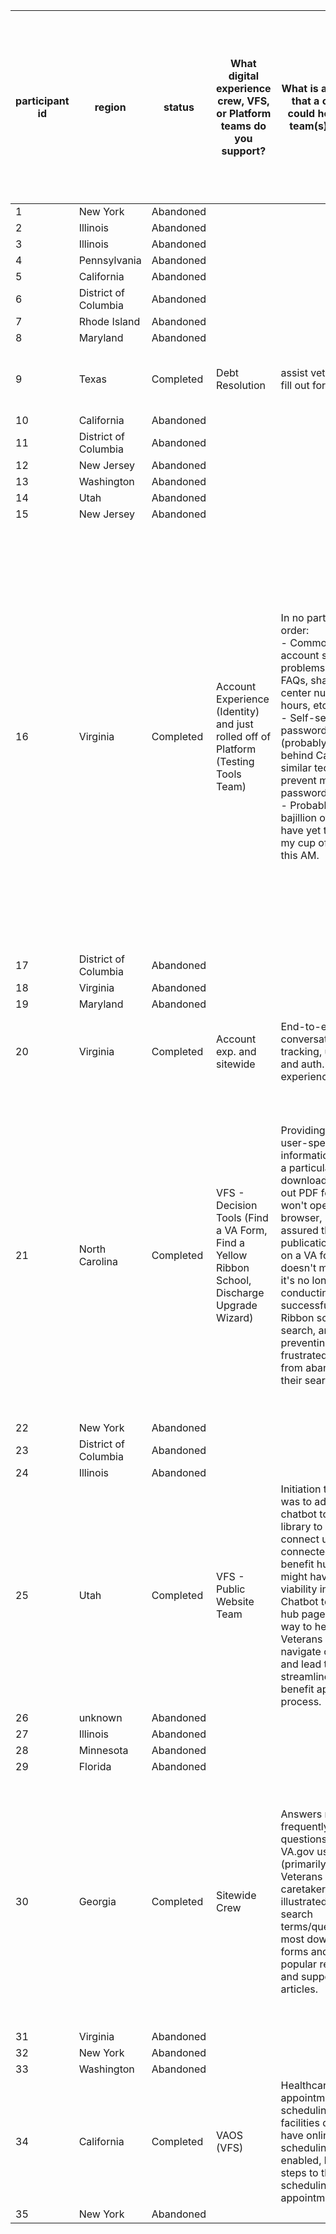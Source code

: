| participant   id 	| region 	| status 	| What digital experience crew, VFS, or Platform teams do you support?<br>      	| What is a problem that a chatbot could help your team(s) solve?<br>      	| How often does that problem happen?<br>      	| How does solving this problem help Veterans (and others) use VA.gov’s self-service options?<br>      	| Should this feature, capability, or knowledge serve all Veterans, a specific Veteran population, non-Veterans, or everyone?<br>      	| Should this feature, capability, or knowledge require a Veteran to identify themselves (sign-in to VA.gov)?<br>      	| Is your concept dependent on an existing or a future project/product/implementation?<br>      	| Are there existing infrastructures (e.g., APIs, user-facing content) that the VA.gov chatbot team can utilize?<br>      	| Is there anything happening internally at VA in 2021 (e.g. project work, launches, team allocation, funding, etc.) that increases the urgency of the problem?<br>      	| Is there anything happening external to VA this year (e.g. laws, Congressional mandate, policy, funding, etc.) that increases the urgency of the problem?<br>      	| What happens to VA.gov users if this problem isn’t solved?<br>      	| How many Veterans are looking for this information? A guess is fine.<br>      	| Would the rest of your team support solving this problem? Why or why not?<br>      	| Does your team have a budget to support solving this problem?<br>      	| Does your team have sufficient people resources (e.g. content writers) to support solving this problem?<br>      	| Do you have a link you could share? <br>You can link to existing documentation, a mock-up, <br>or a link to an external solution that you think can help us visualize a possible solution.<br>      	| Any additional comments or questions?<br>      	|
|-	|-	|-	|-	|-	|-	|-	|-	|-	|-	|-	|-	|-	|-	|-	|-	|-	|-	|-	|-	|
| 1 	| New York 	| Abandoned 	|  	|  	|  	|  	|  	|  	|  	|  	|  	|  	|  	|  	|  	|  	|  	|  	|  	|
| 2 	| Illinois 	| Abandoned 	|  	|  	|  	|  	|  	|  	|  	|  	|  	|  	|  	|  	|  	|  	|  	|  	|  	|
| 3 	| Illinois 	| Abandoned 	|  	|  	|  	|  	|  	|  	|  	|  	|  	|  	|  	|  	|  	|  	|  	|  	|  	|
| 4 	| Pennsylvania 	| Abandoned 	|  	|  	|  	|  	|  	|  	|  	|  	|  	|  	|  	|  	|  	|  	|  	|  	|  	|
| 5 	| California 	| Abandoned 	|  	|  	|  	|  	|  	|  	|  	|  	|  	|  	|  	|  	|  	|  	|  	|  	|  	|
| 6 	| District of Columbia 	| Abandoned 	|  	|  	|  	|  	|  	|  	|  	|  	|  	|  	|  	|  	|  	|  	|  	|  	|  	|
| 7 	| Rhode Island 	| Abandoned 	|  	|  	|  	|  	|  	|  	|  	|  	|  	|  	|  	|  	|  	|  	|  	|  	|  	|
| 8 	| Maryland 	| Abandoned 	|  	|  	|  	|  	|  	|  	|  	|  	|  	|  	|  	|  	|  	|  	|  	|  	|  	|
| 9 	| Texas 	| Completed 	| Debt Resolution  	| assist veteran to fill out forms  	| not sure, product just   launched  	| form completion + resolution   path  	| All Veterans 	| Yes 	| Existing 	| no  	| yes, debt resumption  	| yes, debt resumption  	| will call to get answer 	| once debt resumes - it will be   potentially in millions 	| yes 	| Yes 	| Yes 	| va.gov/manage-va-debt 	| no  	|
| 10 	| California 	| Abandoned 	|  	|  	|  	|  	|  	|  	|  	|  	|  	|  	|  	|  	|  	|  	|  	|  	|  	|
| 11 	| District of Columbia 	| Abandoned 	|  	|  	|  	|  	|  	|  	|  	|  	|  	|  	|  	|  	|  	|  	|  	|  	|  	|
| 12 	| New Jersey 	| Abandoned 	|  	|  	|  	|  	|  	|  	|  	|  	|  	|  	|  	|  	|  	|  	|  	|  	|  	|
| 13 	| Washington 	| Abandoned 	|  	|  	|  	|  	|  	|  	|  	|  	|  	|  	|  	|  	|  	|  	|  	|  	|  	|
| 14 	| Utah 	| Abandoned 	|  	|  	|  	|  	|  	|  	|  	|  	|  	|  	|  	|  	|  	|  	|  	|  	|  	|
| 15 	| New Jersey 	| Abandoned 	|  	|  	|  	|  	|  	|  	|  	|  	|  	|  	|  	|  	|  	|  	|  	|  	|  	|
| 16 	| Virginia 	| Completed 	| Account Experience (Identity)   and just rolled off of Platform (Testing Tools Team) 	| In no particular order:<br>     - Common account sign-in problems (link to FAQs, share call center numbers   & hours, etc...)<br>     - Self-service password reset (probably put behind Captcha or similar tech   to prevent mass-password reset)<br>     - Probably a bajillion others - I have yet to have my cup of coffee this   AM. 	| The above problems occur with a   bit of obscurity due to the disparate nature of our call centers and mixed   messaging with whom to call when there is an issue.<br>     <br>     On average, I receive 2-5 questions around user sign-in flows, issues, etc   per week via email. The various call center data from ID.me, MHV, and VA.gov   would have to be verified due to different flagging/categorization of sign in   issues in these systems. 	| Helps folks self-service bad   sign-in/sign-up experience(s) across VA.gov + password resets. 	| All Veterans\|Everyone 	| No 	| Existing 	| One would assume it could be a   generic response back to the user with a FAQ, phone numbers during business   hours, etc... Ideally, there would be a way for the user questions to   escalate and be piped into a ticketing system that the call center(s) can handle   accordingly.<br>     <br>     The end goal would be a way for a user to reset their password from the   chatbot, but I recognize how EXTREMELY complicated. 	| There are a few things that come   to mind - <br>     - Login.gov launching on VA.gov (Login + ID.me will be preferred Credential   Service Providers based on user research)<br>     - Influx of user sign-ins to VA.gov by having eBenefits + MHV point to   va.gov/sign-in<br>     - The rollout of the dependent user role<br>     - Potential Technology Modernization Funding request to add gasoline to the   Identity fire. 	| Various laws/mandates/etc affect   how our Veterans, caregivers, beneficiaries, etc access VA web properties. I   don't want to place a correlation between the two and it being an urgent   issue - rather, it seems like a potential low-hanging fruit. 	| Increased frustration +   disappointment in the VA for a poor experience. 	| No idea. We could look at the   Search information and call center data to determine this. 	| The rest of the OCTO team in the   identity space [redacted names] would support this initiative with me. 	| No 	| No 	| The documentation/call center   scripts for VA.gov are most likely are with [redacted name], but I'm sure we   all could collaborate together to determine the proper content.<br>     <br>     Here's a Forester piece on why "resetting a password" is difficult   - https://go.forrester.com/blogs/why-cant-this-stupid-chatbot-do-what-i-want/ 	| None.<br>     <br>     Happy to chat more about this if needed. 	|
| 17 	| District of Columbia 	| Abandoned 	|  	|  	|  	|  	|  	|  	|  	|  	|  	|  	|  	|  	|  	|  	|  	|  	|  	|
| 18 	| Virginia 	| Abandoned 	|  	|  	|  	|  	|  	|  	|  	|  	|  	|  	|  	|  	|  	|  	|  	|  	|  	|
| 19 	| Maryland 	| Abandoned 	|  	|  	|  	|  	|  	|  	|  	|  	|  	|  	|  	|  	|  	|  	|  	|  	|  	|
| 20 	| Virginia 	| Completed 	| Account exp. and sitewide 	| End-to-end conversational   tracking, unauth. and auth. experience 	| Every day! 	| A Veteran will never need to   repeat themselves again. 	| All Veterans\|Everyone 	| Yes 	| Future 	| Lots, we'll need to roadmap that 	| VEO's priorities 	| Nope 	| Veterans repeat themselves when   doing business with VA. 	| All of them.  	| Yes, but we'll need more staff. 	| No 	| No 	| VA.gov :) 	| Nope! 	|
| 21 	| North Carolina 	| Completed 	| VFS - Decision Tools (Find a VA   Form, Find a Yellow Ribbon School, Discharge Upgrade Wizard) 	| Providing more user-specific   information about a particular form, downloading/filling out PDF forms that   won't open in a browser, being assured that a past publication date on a VA   form doesn't mean that it's no longer valid, conducting a successful Yellow   Ribbon school search, and preventing frustrated uses from abandoning their   searches. 	| Every day.  	| It would provide what may feel   like a more personalized experience and give a little more assistance to   someone struggling with finding what they need, hitting a wall when a PDF   doesn't open for them, or understanding that a past publish date on a form doesn't   mean that it's outdated or invalid. 	| Everyone 	| No 	| Future 	| Yes.  APIs, user-facing content 	| None that I am aware of 	| None that I am aware of 	| Some may continue to encounter   challenges in locating a form that they need, finding a school that   participates in the Yellow Ribbon program,    understanding that a past date on a form doesn't mean it's no longer   being accepted, etc. 	| Really not sure, but I'd guess   maybe 25-50% of users who bounce today might use a chat if it were available 	| I believe so if it were in the   budget, but we haven't discussed it 	| No 	| No 	| https://www.va.gov/find-forms/<br>     <br>     https://www.va.gov/education/yellow-ribbon-participating-schools/<br>     <br>     https://www.va.gov/discharge-upgrade-instructions/ 	| The idea of a chatbot   implementation has not been discussed with the team, but I can definitely see   the potential value. 	|
| 22 	| New York 	| Abandoned 	|  	|  	|  	|  	|  	|  	|  	|  	|  	|  	|  	|  	|  	|  	|  	|  	|  	|
| 23 	| District of Columbia 	| Abandoned 	|  	|  	|  	|  	|  	|  	|  	|  	|  	|  	|  	|  	|  	|  	|  	|  	|  	|
| 24 	| Illinois 	| Abandoned 	|  	|  	|  	|  	|  	|  	|  	|  	|  	|  	|  	|  	|  	|  	|  	|  	|  	|
| 25 	| Utah 	| Completed 	| VFS - Public Website Team 	| Initiation thought was to add a   chatbot to the R&S library to help connect users to connected Tier 1   benefit hubs.  Also might have some   viability in adding Chatbot to benefit hub pages as a way to help Veterans better   navigate content and lead to a more streamlined Tier 1 benefit application   process.  	| These are conceptual, really   need to spend some time lining out Problem space and determining solutions as   they relate to Chatbot client.  	| We hypothesize that this could   drastically improve connecting Veterans from content rich pages to a Tier 1   benefit action in order to better align Veterans with the help they need and   deserve.   	| All Veterans 	| No 	| Future 	| R&S is still in beta which   lends itself to a more viable test ground before content threshold is met and   beta is released.  	| Working Benefit hub refactor   which could play a part in this concept.   	| N/A 	| N/A 	| Daily visits are now 19K+ 	| Yes, its been a discussion with   team involvement along with backlog tickets. 	| No 	| No 	| N/A 	| Would likely require a   conversation and roundtable review in order to determine if our hypothesis   fits with in the scope of chatbot capabilities.  Still unsure what the chatbot   feature/capability looks like and or offers.   	|
| 26 	| unknown 	| Abandoned 	|  	|  	|  	|  	|  	|  	|  	|  	|  	|  	|  	|  	|  	|  	|  	|  	|  	|
| 27 	| Illinois 	| Abandoned 	|  	|  	|  	|  	|  	|  	|  	|  	|  	|  	|  	|  	|  	|  	|  	|  	|  	|
| 28 	| Minnesota 	| Abandoned 	|  	|  	|  	|  	|  	|  	|  	|  	|  	|  	|  	|  	|  	|  	|  	|  	|  	|
| 29 	| Florida 	| Abandoned 	|  	|  	|  	|  	|  	|  	|  	|  	|  	|  	|  	|  	|  	|  	|  	|  	|  	|
| 30 	| Georgia 	| Completed 	| Sitewide Crew  	| Answers most frequently asked   questions of VA.gov users (primarily, Veterans and their caretakers) -- as   illustrated by top search terms/queries and most downloaded forms and most   popular resources and support articles. 	| Every day. 	| By addressing our users top   questions and navigating them to the right place, we will help them feel more   confident (less confused) about our self-service options. 	| All Veterans 	| No 	| Existing 	| Yes. 	| No. 	| No. 	| They become (or remain) confused   about -- and disappointed with -- the VA.gov experience. 	| 70-80% -- assumption is: vast   majority of Veterans have questions about their benefits and that information   does not remain fixed/static.  It   changes, so questions will continue to crop up that require "research." 	| Yes. 	| No 	| Yes 	| Not yet.  But notionally, the idea we've been tossing   around is a VA.gov/answers capability/offering of some sort -- our 60,000   foot initial thinking is captured on this Mural Board:   https://app.mural.co/t/departmentofveteransaffairs9999/m/departmentofveteransaffairs9999/1609522120977/130a85b6272c4134bd4add267f9a0242d7bf2187?sender=johnhashimoto4253 	| Nope. 	|
| 31 	| Virginia 	| Abandoned 	|  	|  	|  	|  	|  	|  	|  	|  	|  	|  	|  	|  	|  	|  	|  	|  	|  	|
| 32 	| New York 	| Abandoned 	|  	|  	|  	|  	|  	|  	|  	|  	|  	|  	|  	|  	|  	|  	|  	|  	|  	|
| 33 	| Washington 	| Abandoned 	|  	|  	|  	|  	|  	|  	|  	|  	|  	|  	|  	|  	|  	|  	|  	|  	|  	|
| 34 	| California 	| Completed 	| VAOS (VFS) 	| Healthcare appointment   scheduling: when facilities don't have online scheduling enabled, less steps   to the scheduling an appointment, etc 	| Facilities - often. Root cause   is operational, but there are some technical opportunities.  	| Makes it easier for Veterans to   schedule an appointment 	| All Veterans\|A specific Veteran   population 	| Yes 	| Existing 	| Yes, a few Lighthouse and   Scheduling APIs 	| No 	| No 	| Poor scheduling experience,   distrust in the application 	| Not so much about looking for   information, but ~140k VAOS users 	| Yes 	| No 	| No 	| https://staging.va.gov/health-care/schedule-view-va-appointments/appointments/   to view the overall VAOS experience 	| There are a range of   opportunities that can explored with VAOS 	|
| 35 	| New York 	| Abandoned 	|  	|  	|  	|  	|  	|  	|  	|  	|  	|  	|  	|  	|  	|  	|  	|  	|  	|
